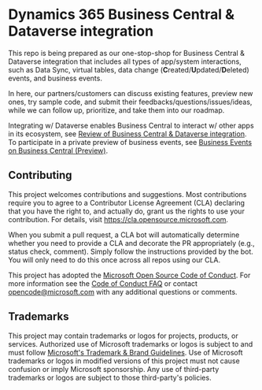 # Dynamics 365 Business Central & Dataverse integration

This repo is being prepared as our one-stop-shop for Business Central & Dataverse integration that includes all types of app/system interactions, such as Data Sync, virtual tables, data change (**C**reated/**U**pdated/**D**eleted) events, and business events.

In here, our partners/customers can discuss existing features, preview new ones, try sample code, and submit their feedbacks/questions/issues/ideas, while we can follow up, prioritize, and take them into our roadmap.

Integrating w/ Dataverse enables Business Central to interact w/ other apps in its ecosystem, see [Review of Business Central & Dataverse integration](https://github.com/microsoft/d365bcdv/blob/main/Review%20of%20Business%20Central%20and%20Dataverse%20integration.pdf).  To participate in a private preview of business events, see [Business Events on Business Central (Preview)](https://github.com/microsoft/d365bcdv/tree/main/samples/Business%20Events/Private%20Preview).

## Contributing

This project welcomes contributions and suggestions.  Most contributions require you to agree to a
Contributor License Agreement (CLA) declaring that you have the right to, and actually do, grant us
the rights to use your contribution. For details, visit https://cla.opensource.microsoft.com.

When you submit a pull request, a CLA bot will automatically determine whether you need to provide
a CLA and decorate the PR appropriately (e.g., status check, comment). Simply follow the instructions
provided by the bot. You will only need to do this once across all repos using our CLA.

This project has adopted the [Microsoft Open Source Code of Conduct](https://opensource.microsoft.com/codeofconduct/).
For more information see the [Code of Conduct FAQ](https://opensource.microsoft.com/codeofconduct/faq/) or
contact [opencode@microsoft.com](mailto:opencode@microsoft.com) with any additional questions or comments.

## Trademarks

This project may contain trademarks or logos for projects, products, or services. Authorized use of Microsoft 
trademarks or logos is subject to and must follow 
[Microsoft's Trademark & Brand Guidelines](https://www.microsoft.com/en-us/legal/intellectualproperty/trademarks/usage/general).
Use of Microsoft trademarks or logos in modified versions of this project must not cause confusion or imply Microsoft sponsorship.
Any use of third-party trademarks or logos are subject to those third-party's policies.
